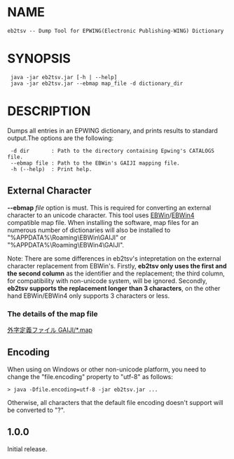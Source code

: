 # NAME

```
eb2tsv -- Dump Tool for EPWING(Electronic Publishing-WING) Dictionary
```

# SYNOPSIS

```
 java -jar eb2tsv.jar [-h | --help]
 java -jar eb2tsv.jar --ebmap map_file -d dictionary_dir
```

# DESCRIPTION
Dumps all entries in an EPWING dictionary, and prints results to standard output.The options are the following:

```
 -d dir       : Path to the directory containing Epwing's CATALOGS file.
 --ebmap file : Path to the EBWin's GAIJI mapping file.
 -h (--help)  : Print help.
```


## External Character
**--ebmap** *file* option is must. This is required for converting an external character to an unicode character.
This tool uses [EBWin](http://www31.ocn.ne.jp/~h_ishida/EBPocket.html)/[EBWin4](http://ebstudio.info/manual/EBWin4/EBWin4.html) compatible map file. 
When installing the software, map files for an numerous number of dictionaries will also be installed to "%APPDATA%\Roaming\EBWin\GAIJI" or "%APPDATA%\Roaming\EBWin4\GAIJI".

Note: There are some differences in eb2tsv's intepretation on the external character replacement from EBWin's.
Firstly, **eb2tsv only uses the first and the second column** as the identifier and the replacement;
the third column, for compatibility with non-unicode system, will be ignored.
Secondly, **eb2tsv supports the replacement longer than 3 characters**, on the other hand
EBWin/EBWin4 only supports 3 characters or less.


### The details of the map file
[外字定義ファイル GAIJI/*.map](http://ebstudio.info/manual/EBPocket/0_0_4_4.html)

## Encoding
When using on Windows or other non-unicode platform,
you need to change the "file.encoding" property to "utf-8" as follows:

```
> java -Dfile.encoding=utf-8 -jar eb2tsv.jar ...
```

Otherwise, all characters that the default file encoding doesn't support will be converted to "?".


## 1.0.0
Initial release.
